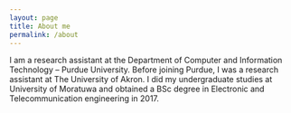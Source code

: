 ```yaml
---
layout: page
title: About me
permalink: /about
---
```

I am a research assistant at the Department of Computer and Information Technology – Purdue University. Before joining Purdue, I was a research assistant
at The University of Akron. I did my undergraduate studies at University of Moratuwa and obtained a BSc degree in Electronic and Telecommunication 
engineering in 2017.
